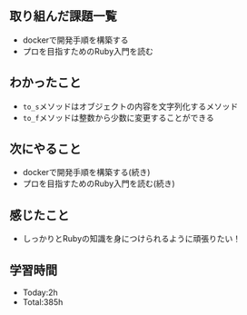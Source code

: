 ## 取り組んだ課題一覧
- dockerで開発手順を構築する
- プロを目指すためのRuby入門を読む
  
## わかったこと
- `to_s`メソッドはオブジェクトの内容を文字列化するメソッド
- `to_f`メソッドは整数から少数に変更することができる
  
## 次にやること
- dockerで開発手順を構築する(続き)
- プロを目指すためのRuby入門を読む(続き)
  
## 感じたこと
- しっかりとRubyの知識を身につけられるように頑張りたい！
  
## 学習時間
- Today:2h
- Total:385h
